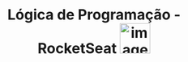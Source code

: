 <h1 align="center">Lógica de Programação - RocketSeat <img width="60" height="60" alt="image" src="https://github.com/user-attachments/assets/07fdc872-bf77-4cd6-9e89-39076543443c"/></h1>
